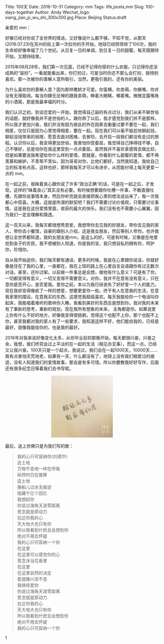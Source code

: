 Title: 100天
Date: 2016-10-31
Category: mm
Tags: life,posts,mm
Slug: 100-days-together
Author: Andy
Wechat_logo: xiang_jian_yi_wu_shi_300x300.jpg
Place: Beijing
Status:draft

亲爱的 mm：

好像已经对你说了全世界的情话，又好像说什么都不够。不知不觉，从那天(2016.07.23)在苏州的街上第一次拉你的手开始，地球已经照常转了100次，我的生命却好像幸福了几个世纪。从日复一日的单调，到日复一日的甜蜜，每天既期待开始，又期待结束。

2015年08月28号，我们第一次见面，已经不记得你穿的什么衣服，只记得你还没成熟的“装扮”，一看就能看出来，你打扮过，可是当时你还不那么会打扮，我特别喜欢。那一次被你的善解人意所吸引，当然，更吸引我的，还有你的美丽。

为什么喜欢你的善解人意？因为那样撒娇才可爱。你蛮横，你卖萌，你撅嘴，你并没有无理取闹。每当你肆无忌惮的跟我卖萌，睁着大眼睛，嘟着嘴，微微显露嘴角的小酒窝，那是我最幸福的时分。

我们认识之初，到谈恋爱的一开始，我觉得自己装的有点过分，我们从来不聊世俗的话题，就好像我并不是世俗的人。跟你熟了以后，我才感觉到我们并不是那样。所以我才更加兴奋。我们并没有因为彼此的外在因素去衡量过要不要在一起，我们相爱，仅仅只是因为心里觉得相爱，要在一起。现在我们可以毫不尴尬地聊起钱，聊起没钱带来的局限，愿意去面对困难，去冒险，去开启一段我们都没有走过的旅程。认识你以后，我变得更加世俗，我害怕你受委屈，我觉得自己挣得钱不够，自己不够好，总是怕你在我这里受到一点点委屈。虽然我并不喜欢拿感情去做比较，但是如果要说我希望给你什么样的爱情，那就是，你看到什么甜蜜的爱情，都不再羡慕和嫉妒，不羡鸳不羡仙，因为哥哥对你，比他们都好。当然我知道，我给自己立的标准有点高，这样也好，那样我每天才可以有进步，从而能衬得上每天更爱一点的 mm。

在一起之前，我昧着良心跟你说了许多“政治正确”的话，可是在一起之后，才发现，这样的“昧着良心”其实没有必要。有时候想要跟你吐槽一件事，不敢直接吐槽，先跟你说事情本身，然后你听完就会直接把我心里的想法说出来了，每一次我都心中窃喜。大概，这就是所谓的默契吧？我们不需要讨论价值观，只需要讨论事情，这是我在这份爱情里面，收获的最大的快乐。我们没有也不需要小心翼翼，因为我们一定会理解和猜透。

这一百天以来，我每天都很想秀恩爱，我想带你去见我的好朋友，带你去见我的家人，带你去小餐馆，自豪的跟别人介绍，这是我女朋友，然后等别人夸你。也许我想让全世界都知道，我的女朋友是mm，是这么的好。可是有时候，又像是在地里挖到金子的农民，我不想被别人知道，你是我的宝，我只想自私的拥有你，呵护你，珍惜你。

自从我开始追你，我们每天都有通话，更多的时候，我是在心里跟你说话，你就好像是住在了我的心里，一直都在，我在上班的路上在心里自言自语跟你有过无数次对话，甚至，还吵过架。以前做一件事总是会想，做他有什么意义？可是有了你，一切都变得有意义，一切又变得不需要意义。对你，我并不在意有没有意义，只在意你是否开心，是否爱我。爱你之前，本以为我已经丧失了好好爱一个人的能力，
现在我却变得像疯了一样的想爱，想要更爱你一些。终于有人在意我的生活，在意我家里的摆设，在意我买的东西，这感觉我超级喜欢。每天我能给你一个电话叫你起床，我能唱着难听的歌哄你入睡，我看到美好的东西总是想到你。我对我的未来有了重新的思考，重新的规划，现在我所有想象的未来，
主角都是你。如果说爱上你有什么不好的地方，好像我变得很挑剔，觉得这个也配不上你，那个也配不上你，甚至我都对我的家人有了一些要求，我知道这样不好，他们能给我的，已经是最好，就像我能给你的，也是我的最好。

2016年对我来说好像变化太多，从你毕业前的那晚开始，每天都很兴奋，兴奋之余，我想，我们终究会过上平淡的在一起的生活（相见亦无事），而这一点，已经又让我兴奋。100天只是一个起点，我说过，我们会在一起1000天，10000天……我有点害怕天荒地老，如果有一天，什么都没有了，地球上没有我们相爱过的痕迹，没有人知道我们的爱情故事，那会是有多可惜。所以你要教我好好写作，后面还有很多纪念日等着我们去书写呢。
<div align="center">
<img src="/static/images/xiang_jian_yi_wu_shi.jpg"  alt="cinema" class="carousel-inner img-responsive img-rounded" style="width:40%;height:40%;"  />
</div>

最后，送上仿佛只是为我们写的歌：

>我的心只可容纳你(刘德华)  
>这土地  
>万物不变地一样在呼吸  
>纵然时日在推移  
>这土地  
>像船儿过水无痕迹  
>隐藏千亿个回忆  
>我想起你  
>你说过海角天涯零距离  
>思念就是原动力  
>拉近你我的心  
>天大地大也只有你  
>所以我看到什麽总会想到你  
>绝对不用去怀疑  
>我的心只可容纳一个你  
>在这里  
>在这里可以感觉你的心  
>思念沐浴花香里  
>在这里  
>在这里自然的决定  
>爱就像川流不息  
>我继续爱你  
>你说过海角天涯零距离  
>思念就是原动力  
>拉近你我的心  
>天大地大也只有你  
>所以我看到什麽总会想到你  
>绝对不用去怀疑  
>我的心只可容纳一个你




1


